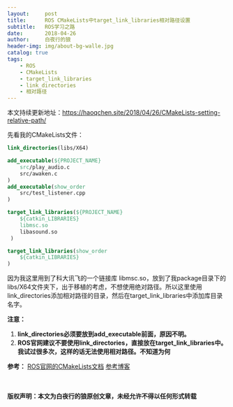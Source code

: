 ```yaml
---
layout:     post
title:      ROS CMakeLists中target_link_libraries相对路径设置
subtitle:   ROS学习之路
date:       2018-04-26
author:     白夜行的狼
header-img: img/about-bg-walle.jpg
catalog: true
tags:
    - ROS
    - CMakeLists
    - target_link_libraries
    - link_directories
    - 相对路径
--- 
```

本文持续更新地址：<https://haoqchen.site/2018/04/26/CMakeLists-setting-relative-path/>

先看我的CMakeLists文件：
```cmake
link_directories(libs/X64)

add_executable(${PROJECT_NAME} 
    src/play_audio.c 
    src/awaken.c
)
add_executable(show_order
    src/test_listener.cpp
)

target_link_libraries(${PROJECT_NAME}
    ${catkin_LIBRARIES}
    libmsc.so
    libasound.so
 )

target_link_libraries(show_order
    ${catkin_LIBRARIES}
)
```

因为我这里用到了科大讯飞的一个链接库 libmsc.so，放到了我package目录下的libs/X64文件夹下，出于移植的考虑，不想使用绝对路径。所以这里使用link_directories添加相对路径的目录，然后在target_link_libraries中添加库目录名字。

**注意：**
1. **link_directories必须要放到add_executable前面，原因不明。**
2. **ROS官网建议不要使用link_directories，直接放在target_link_libraries中。我试过很多次，这样的话无法使用相对路径。不知道为何**

**参考：**
[ROS官网的CMakeLists文档](http://wiki.ros.org/catkin/CMakeLists.txt)
[参考博客](https://blog.csdn.net/pbe_sedm/article/details/8826001)

<br><br>
**版权声明：本文为白夜行的狼原创文章，未经允许不得以任何形式转载**
